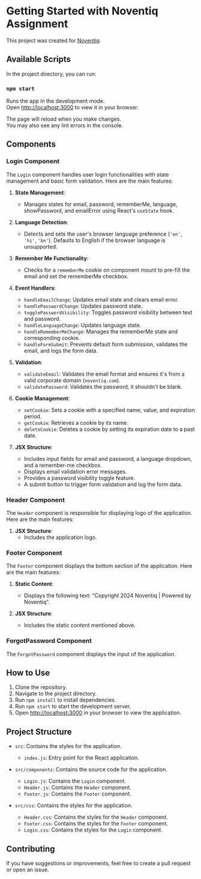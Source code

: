# Getting Started with Noventiq Assignment

This project was created for [Noventiq](https://github.com/).

## Available Scripts

In the project directory, you can run:

### `npm start`

Runs the app in the development mode.\
Open [http://localhost:3000](http://localhost:3000) to view it in your browser.

The page will reload when you make changes.\
You may also see any lint errors in the console.

## Components

### Login Component

The `Login` component handles user login functionalities with state management and basic form validation. Here are the main features:

1. **State Management**:
    - Manages states for email, password, rememberMe, language, showPassword, and emailError using React's `useState` hook.

2. **Language Detection**:
    - Detects and sets the user's browser language preference (`'en'`, `'hi'`, `'bn'`). Defaults to English if the browser language is unsupported.

3. **Remember Me Functionality**:
    - Checks for a `rememberMe` cookie on component mount to pre-fill the email and set the rememberMe checkbox.

4. **Event Handlers**:
    - `handleEmailChange`: Updates email state and clears email error.
    - `handlePasswordChange`: Updates password state.
    - `togglePasswordVisibility`: Toggles password visibility between text and password.
    - `handleLanguageChange`: Updates language state.
    - `handleRememberMeChange`: Manages the rememberMe state and corresponding cookie.
    - `handleFormSubmit`: Prevents default form submission, validates the email, and logs the form data.

5. **Validation**:
    - `validateEmail`: Validates the email format and ensures it's from a valid corporate domain (`noventiq.com`).
    - `validatePassword`: Validates the password, it shouldn't be blank.

6. **Cookie Management**:
    - `setCookie`: Sets a cookie with a specified name, value, and expiration period.
    - `getCookie`: Retrieves a cookie by its name.
    - `deleteCookie`: Deletes a cookie by setting its expiration date to a past date.

7. **JSX Structure**:
    - Includes input fields for email and password, a language dropdown, and a remember-me checkbox.
    - Displays email validation error messages.
    - Provides a password visibility toggle feature.
    - A submit button to trigger form validation and log the form data.

### Header Component

The `Header` component is responsible for displaying logo of the application. Here are the main features:

1. **JSX Structure**:
    -  Includes the application logo.

### Footer Component

The `Footer` component displays the bottom section of the application. Here are the main features:

1. **Static Content**:
    - Displays the following text: "Copyright 2024 Noventiq | Powered by Noventiq".

2. **JSX Structure**:
    - Includes the static content mentioned above.


### ForgotPassword Component

The `ForgotPassword` component displays the input of the application.

## How to Use

1. Clone the repository.
2. Navigate to the project directory.
3. Run `npm install` to install dependencies.
4. Run `npm start` to start the development server.
5. Open [http://localhost:3000](http://localhost:3000) in your browser to view the application.

## Project Structure

- `src`: Contains the styles for the application.
  - `index.js`: Entry point for the React application.

- `src/components`: Contains the source code for the application.
  - `Login.js`: Contains the `Login` component.
  - `Header.js`: Contains the `Header` component.
  - `Footer.js`: Contains the `Footer` component.

- `src/css`: Contains the styles for the application.
  - `Header.css`: Contains the styles for the `Header` component.
  - `Footer.css`: Contains the styles for the `Footer` component.
  - `Login.css`: Contains the styles for the `Login` component.

## Contributing

If you have suggestions or improvements, feel free to create a pull request or open an issue.
